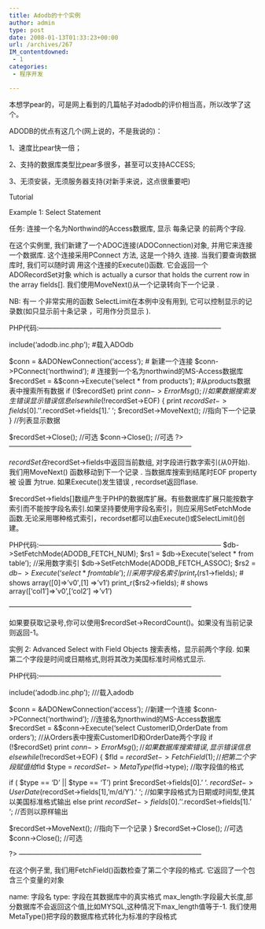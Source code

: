 ```yaml
---
title: Adodb的十个实例
author: admin
type: post
date: 2008-01-13T01:33:23+00:00
url: /archives/267
IM_contentdowned:
 - 1
categories:
 - 程序开发

---
```

本想学pear的，可是网上看到的几篇帖子对adodb的评价相当高，所以改学了这个。

 ADODB的优点有这几个(网上说的，不是我说的)：

 1、速度比pear快一倍；

 2、支持的数据库类型比pear多很多，甚至可以支持ACCESS;

 3、无须安装，无须服务器支持(对新手来说，这点很重要吧)

 Tutorial

 Example 1: Select Statement

 任务: 连接一个名为Northwind的Access数据库, 显示 每条记录 的前两个字段.

在这个实例里, 我们新建了一个ADOC连接(ADOConnection)对象, 并用它来连接一个数据库. 这个连接采用PConnect 方法, 这是一个持久 连接. 当我们要查询数据 库时, 我们可以随时调 用这个连接的Execute()函数. 它会返回一个ADORecordSet对象 which is actually a cursor that holds the current row in the array fields[]. 我们使用MoveNext()从一个记录转向下一个记录 .

NB: 有一 个非常实用的函数 SelectLimit在本例中没有用到, 它可以控制显示的记录数(如只显示前十条记录 ，可用作分页显示 ).

PHP代码:——————————————————————————–

include(‘adodb.inc.php’); #载入ADOdb


$conn = &ADONewConnection(‘access’); # 新建一个连接
$conn->PConnect(‘northwind’); # 连接到一个名为northwind的MS-Access数据库
$recordSet = &$conn->Execute(‘select * from products’); #从products数据表中搜索所有数据
if (!$recordSet)
print $conn->ErrorMsg(); //如果数据搜索发生错误显示错误信息
else
while (!$recordSet->EOF) {
print $recordSet->fields[0].’ ‘.$recordSet->fields[1].’
‘;
$recordSet->MoveNext(); //指向下一个记录
} //列表显示数据

$recordSet->Close(); //可选
$conn->Close(); //可选
?>
——————————————————————————–

$recordSet在$recordSet->fields中返回当前数组, 对字段进行数字索引(从0开始). 我们用MoveNext() 函数移动到下一个记录 . 当数据库搜索到结尾时EOF property被 设置 为true. 如果Execute()发生错误 , recordset返回flase.

$recordSet->fields[]数组产生于PHP的数据库扩展。有些数据库扩展只能按数字索引而不能按字段名索引.如果坚持要使用字段名索引，则应采用SetFetchMode函数.无论采用哪种格式索引，recordset都可以由Execute()或SelectLimit()创建。

PHP代码:——————————————————————————–
$db->SetFetchMode(ADODB\_FETCH\_NUM);
$rs1 = $db->Execute(‘select * from table’); //采用数字索引
$db->SetFetchMode(ADODB\_FETCH\_ASSOC);
$rs2 = $db->Execute(‘select * from table’); //采用字段名索引
print_r($rs1->fields); # shows array([0]=>’v0′,[1] =>’v1′)
print_r($rs2->fields); # shows array([‘col1′]=>’v0’,[‘col2′] =>’v1’)

——————————————————————————–

如果要获取记录号,你可以使用$recordSet->RecordCount()。如果没有当前记录则返回-1。

实例 2: Advanced Select with Field Objects
搜索表格，显示前两个字段. 如果第二个字段是时间或日期格式,则将其改为美国标准时间格式显示.

PHP代码:——————————————————————————–

include(‘adodb.inc.php’); ///载入adodb


$conn = &ADONewConnection(‘access’); //新建一个连接
$conn->PConnect(‘northwind’); //连接名为northwind的MS-Access数据库
$recordSet = &$conn->Execute(‘select CustomerID,OrderDate from orders’); //从Orders表中搜索CustomerID和OrderDate两个字段
if (!$recordSet)
print $conn->ErrorMsg(); //如果数据库搜索错误,显示错误信息
else
while (!$recordSet->EOF) {
$fld = $recordSet->FetchField(1); //把第二个字段赋值给$fld
$type = $recordSet->MetaType($fld->type); //取字段值的格式

if ( $type == ‘D’ || $type == ‘T’)
print $recordSet->fields[0].’ ‘.
$recordSet->UserDate($recordSet->fields[1],’m/d/Y’).’
‘; //如果字段格式为日期或时间型,使其以美国标准格式输出
else
print $recordSet->fields[0].’ ‘.$recordSet->fields[1].’
‘; //否则以原样输出

$recordSet->MoveNext(); //指向下一个记录
}
$recordSet->Close(); //可选
$conn->Close(); //可选

?>
——————————————————————————–

在这个例子里, 我们用FetchField()函数检查了第二个字段的格式. 它返回了一个包含三个变量的对象

name: 字段名
type: 字段在其数据库中的真实格式
max\_length:字段最大长度,部分数据库不会返回这个值,比如MYSQL,这种情况下max\_length值等于-1.
我们使用MetaType()把字段的数据库格式转化为标准的字段格式